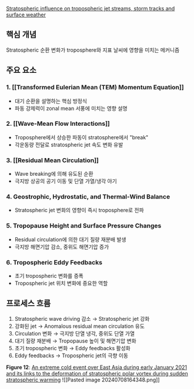 [Stratospheric influence on tropospheric jet streams, storm tracks and surface weather](https://www.nature.com/articles/ngeo2424)
## 핵심 개념
Stratospheric 순환 변화가 troposphere와 지표 날씨에 영향을 미치는 메커니즘

## 주요 요소

### 1. [[Transformed Eulerian Mean (TEM) Momentum Equation]]
- 대기 순환을 설명하는 핵심 방정식
- 파동 강제력이 zonal mean 서풍에 미치는 영향 설명

### 2. [[Wave-Mean Flow Interactions]]
- Troposphere에서 상승한 파동이 stratosphere에서 "break"
- 각운동량 전달로 stratospheric jet 속도 변화 유발

### 3. [[Residual Mean Circulation]]
- Wave breaking에 의해 유도된 순환
- 극지방 상공의 공기 이동 및 단열 가열/냉각 야기

### 4. Geostrophic, Hydrostatic, and Thermal-Wind Balance
- Stratospheric jet 변화의 영향이 즉시 troposphere로 전파

### 5. Tropopause Height and Surface Pressure Changes
- Residual circulation에 의한 대기 질량 재분배 발생
- 극지방 해면기압 감소, 중위도 해면기압 증가

### 6. Tropospheric Eddy Feedbacks
- 초기 tropospheric 변화를 증폭
- Tropospheric jet 위치 변화에 중요한 역할

## 프로세스 흐름
1. Stratospheric wave driving 감소 → Stratospheric jet 강화
2. 강화된 jet → Anomalous residual mean circulation 유도
3. Circulation 변화 → 극지방 단열 냉각, 중위도 단열 가열
4. 대기 질량 재분배 → Tropopause 높이 및 해면기압 변화
5. 초기 tropospheric 변화 → Eddy feedbacks 활성화
6. Eddy feedbacks → Tropospheric jet의 극향 이동


**Figure 12**: [An extreme cold event over East Asia during early January 2021 and its links to the deformation of stratospheric polar vortex during sudden stratospheric warming](https://rmets.onlinelibrary.wiley.com/doi/full/10.1002/joc.7998) 
![[Pasted image 20240708164348.png]]